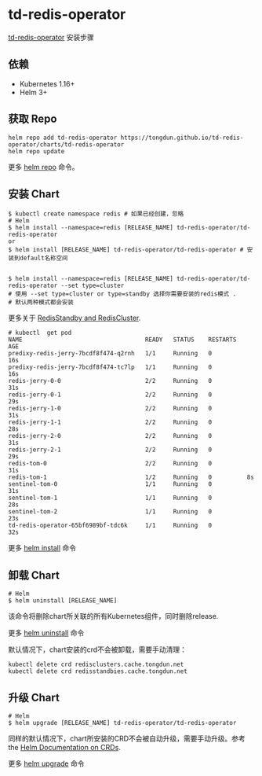 # td-redis-operator

[td-redis-operator](https://github.com/tongdun/td-redis-operator) 安装步骤

## 依赖

- Kubernetes 1.16+
- Helm 3+

## 获取 Repo

```console
helm repo add td-redis-operator https://tongdun.github.io/td-redis-operator/charts/td-redis-operator
helm repo update
```

更多 [helm repo](https://helm.sh/docs/helm/helm_repo/) 命令。

## 安装 Chart

```console
$ kubectl create namespace redis # 如果已经创建，忽略
# Helm
$ helm install --namespace=redis [RELEASE_NAME] td-redis-operator/td-redis-operator
or
$ helm install [RELEASE_NAME] td-redis-operator/td-redis-operator # 安装到default名称空间


$ helm install --namespace=redis [RELEASE_NAME] td-redis-operator/td-redis-operator --set type=cluster
# 使用 --set type=cluster or type=standby 选择你需要安装的redis模式 .
# 默认两种模式都会安装
```

更多关于 [RedisStandby and RedisCluster](https://github.com/tongdun/td-redis-operator/wiki/Redis-Standby-Delivery-Example).

```
# kubectl  get pod
NAME                                   READY   STATUS    RESTARTS   AGE
predixy-redis-jerry-7bcdf8f474-q2rnh   1/1     Running   0          16s
predixy-redis-jerry-7bcdf8f474-tc7lp   1/1     Running   0          16s
redis-jerry-0-0                        2/2     Running   0          31s
redis-jerry-0-1                        2/2     Running   0          29s
redis-jerry-1-0                        2/2     Running   0          31s
redis-jerry-1-1                        2/2     Running   0          28s
redis-jerry-2-0                        2/2     Running   0          31s
redis-jerry-2-1                        2/2     Running   0          29s
redis-tom-0                            2/2     Running   0          31s
redis-tom-1                            1/2     Running   0          8s
sentinel-tom-0                         1/1     Running   0          31s
sentinel-tom-1                         1/1     Running   0          28s
sentinel-tom-2                         1/1     Running   0          23s
td-redis-operator-65bf6989bf-tdc6k     1/1     Running   0          32s
```

更多 [helm install](https://helm.sh/docs/helm/helm_install/) 命令

## 卸载 Chart

```console
# Helm
$ helm uninstall [RELEASE_NAME]
```

该命令将删除chart所关联的所有Kubernetes组件，同时删除release.

更多 [helm uninstall](https://helm.sh/docs/helm/helm_uninstall/) 命令

默认情况下，chart安装的crd不会被卸载，需要手动清理：

```console
kubectl delete crd redisclusters.cache.tongdun.net
kubectl delete crd redisstandbies.cache.tongdun.net
```

## 升级 Chart

```console
# Helm
$ helm upgrade [RELEASE_NAME] td-redis-operator/td-redis-operator
```

同样的默认情况下，chart所安装的CRD不会被自动升级，需要手动升级。参考
the [Helm Documentation on CRDs](https://helm.sh/docs/chart_best_practices/custom_resource_definitions).

更多 [helm upgrade](https://helm.sh/docs/helm/helm_upgrade/) 命令
